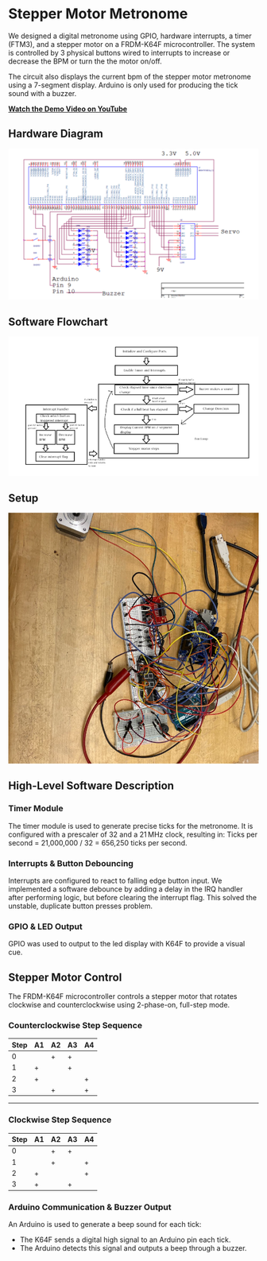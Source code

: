 # Stepper Motor Metronome

We designed a digital metronome using GPIO, hardware interrupts, a timer (FTM3), and a stepper motor on a FRDM-K64F microcontroller. The system is controlled by 3 physical buttons wired to interrupts to increase
or decrease the BPM or turn the the motor on/off. 

The circuit also displays the current bpm of the stepper motor metronome using a 7-segment display. 
Arduino is only used for producing the tick sound with a buzzer. 

**[Watch the Demo Video on YouTube](https://youtu.be/edP20gJBEIU)**

## Hardware Diagram

![hardware diagram](block%20diagram.png)

## Software Flowchart

![software flowchart](software%20flowchart.png)

## Setup

![setup](setup.png)

## High-Level Software Description

### Timer Module
The timer module is used to generate precise ticks for the metronome. It is configured with a prescaler of 32 and a 21 MHz clock, resulting in:
Ticks per second = 21,000,000 / 32 = 656,250 ticks per second.

### Interrupts & Button Debouncing
Interrupts are configured to react to falling edge button input. We implemented a software debounce by adding a delay in the IRQ handler after performing logic, but before clearing the interrupt flag. This solved the unstable, duplicate button presses problem. 

### GPIO & LED Output
GPIO was used to output to the led display with K64F to provide a visual cue.  

## Stepper Motor Control
The FRDM-K64F microcontroller controls a stepper motor that rotates clockwise and counterclockwise using 2-phase-on, full-step mode.

### Counterclockwise Step Sequence

| Step | A1 | A2 | A3 | A4 |
|------|----|----|----|----|
| 0    |    | +  | +  |    |
| 1    | +  |    | +  |    |
| 2    | +  |    |    | +  |
| 3    |    | +  |    | +  |

---

### Clockwise Step Sequence

| Step | A1 | A2 | A3 | A4 |
|------|----|----|----|----|
| 0    |    | +  | +  |    |
| 1    |    | +  |    | +  |
| 2    | +  |    |    | +  |
| 3    | +  |    | +  |    |

### Arduino Communication & Buzzer Output
An Arduino is used to generate a beep sound for each tick:
- The K64F sends a digital high signal to an Arduino pin each tick.
- The Arduino detects this signal and outputs a beep through a buzzer.
